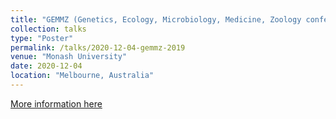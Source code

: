 ```yaml
---
title: "GEMMZ (Genetics, Ecology, Microbiology, Medicine, Zoology conference) 2019"
collection: talks
type: "Poster"
permalink: /talks/2020-12-04-gemmz-2019
venue: "Monash University"
date: 2020-12-04
location: "Melbourne, Australia"
---
```


[More information here](https://doi.org/10.7490/f1000research.1117749.1)
